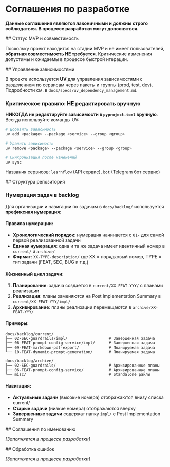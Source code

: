 # Соглашения по разработке

**Данные соглашения являются лаконичными и должны строго соблюдаться. В процессе разработки могут дополняться.**

<mvp-status>
## Статус MVP и совместимость

Поскольку проект находится на стадии MVP и не имеет пользователей, **обратная совместимость НЕ требуется**. Критические изменения допустимы и ожидаемы в процессе быстрой итерации.
</mvp-status>

<dependency-management>
## Управление зависимостями

В проекте используется **UV** для управления зависимостями с разделением по сервисам через пакеты и группы (prod, test, dev). Подробности см. в `docs/specs/uv_dependency_management.md`.

### Критическое правило: НЕ редактировать вручную
**НИКОГДА не редактируйте зависимости в `pyproject.toml` вручную**. Всегда используйте команды UV:

```bash
# Добавить зависимость
uv add <package> --package <service> --group <group>

# Удалить зависимость  
uv remove <package> --package <service> --group <group>

# Синхронизация после изменений
uv sync
```

Названия сервисов: `learnflow` (API сервис), `bot` (Telegram бот сервис)
</dependency-management>

<repository-structure>
## Структура репозитория

### Нумерация задач в backlog

Для организации и навигации по задачам в `docs/backlog/` используется **префиксная нумерация**:

#### Правила нумерации:
- **Хронологический порядок**: нумерация начинается с `01-` для самой первой реализованной задачи
- **Единая нумерация**: одна и та же задача имеет идентичный номер в `current/` и `archive/`
- **Формат**: `XX-TYPE-description/` где XX = порядковый номер, TYPE = тип задачи (FEAT, SEC, BUG и т.д.)

#### Жизненный цикл задачи:
1. **Планирование**: задача создается в `current/XX-FEAT-YYY/` с планами реализации
2. **Реализация**: планы заменяются на Post Implementation Summary в `current/XX-FEAT-YYY/impl/`
3. **Архивирование**: планы реализации перемещаются в `archive/XX-FEAT-YYY/`

#### Примеры:
```
docs/backlog/current/
├── 02-SEC-guardrails/impl/                  # Завершенная задача
├── 06-FEAT-prompt-config-service/impl/      # Завершенная задача  
├── 09-FEAT-markdown-pdf-export/             # Планируемая задача
└── 10-FEAT-dynamic-prompt-generation/       # Планируемая задача

docs/backlog/archive/
├── 02-SEC-guardrails/                       # Архивированные планы
├── 06-FEAT-prompt-config-service/           # Архивированные планы
└── misc/                                    # Standalone файлы
```

#### Навигация:
- **Актуальные задачи** (высокие номера) отображаются внизу списка current/
- **Старые задачи** (низкие номера) отображаются вверху
- **Завершенные задачи** содержат папку `impl/` с Post Implementation Summary
</repository-structure>

<naming-conventions>
## Соглашения по именованию

*[Заполняется в процессе разработки]*
</naming-conventions>

<error-handling>
## Обработка ошибок

*[Заполняется в процессе разработки]*
</error-handling>
